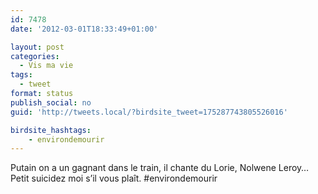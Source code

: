 ```yaml
---
id: 7478
date: '2012-03-01T18:33:49+01:00'

layout: post
categories:
  - Vis ma vie
tags:
  - tweet
format: status
publish_social: no
guid: 'http://tweets.local/?birdsite_tweet=175287743805526016'

birdsite_hashtags:
    - environdemourir
---
```


Putain on a un gagnant dans le train, il chante du Lorie, Nolwene Leroy… Petit suicidez moi s’il vous plaît. #environdemourir